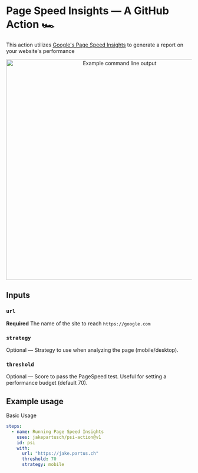 # Page Speed Insights — A GitHub Action 🏎

This action utilizes [Google's Page Speed Insights](https://developers.google.com/speed/docs/insights/v5/about) to generate a report on your website's performance

<p align="center"><img src="https://raw.githubusercontent.com/JakePartusch/psi-action/master/screenshots/screenshot-output.png" alt="Example command line output" width="600"></p>

## Inputs

### `url`

**Required** The name of the site to reach `https://google.com`

### `strategy`

Optional — Strategy to use when analyzing the page (mobile/desktop).

### `threshold`

Optional — Score to pass the PageSpeed test. Useful for setting a performance budget (default 70).

## Example usage

Basic Usage

```yaml
steps:
  - name: Running Page Speed Insights
    uses: jakepartusch/psi-action@v1
    id: psi
    with:
      url: "https://jake.partus.ch"
      threshold: 70
      strategy: mobile
```
